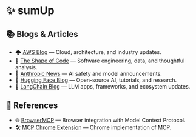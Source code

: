 # ✨ sumUp

## 📚 Blogs & Articles  

- 🌩️ [AWS Blog](https://aws.amazon.com/blogs/) — Cloud, architecture, and industry updates.  
- 🔎 [The Shape of Code](https://shape-of-code.com/) — Software engineering, data, and thoughtful analysis.  
- 🤖 [Anthropic News](https://www.anthropic.com/news) — AI safety and model announcements.  
- 🧩 [Hugging Face Blog](https://huggingface.co/blog) — Open-source AI, tutorials, and research.  
- 🔗 [LangChain Blog](https://blog.langchain.com/) — LLM apps, frameworks, and ecosystem updates.  

## 🔗 References  

- 🌐 [BrowserMCP](https://browsermcp.io/) — Browser integration with Model Context Protocol.  
- 🛠️ [MCP Chrome Extension](https://github.com/hangwin/mcp-chrome) — Chrome implementation of MCP.  
